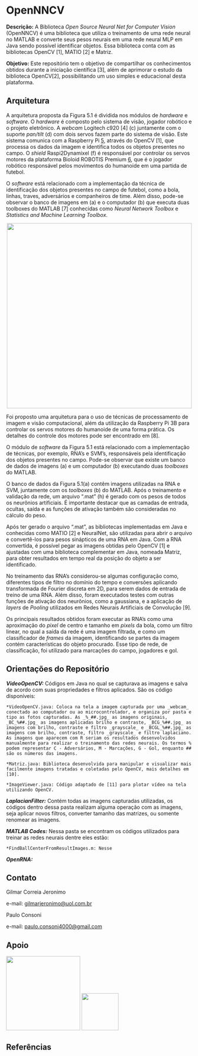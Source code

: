# OpenNNCV

**Descrição:** A Biblioteca _Open Source Neural Net for Computer Vision_ (OpenNNCV) é uma biblioteca que utiliza o treinamento de uma rede neural no MATLAB e converte seus pesos neurais em uma rede neural MLP em Java sendo possível identificar objetos. Essa biblioteca conta com as bibliotecas OpenCV [1], MATIO [2] e Matriz.


**Objetivo:** Este repositório tem o objetivo de compartilhar os conhecimentos obtidos durante a iniciação científica [3], além de aprimorar o estudo da biblioteca OpenCV[2], possibilitando um uso simples e educacional desta plataforma.

## Arquitetura 


A arquitetura proposta da Figura 5.1 é dividida nos módulos de _hardware_ e _software_. O _hardware_ é composto pelo sistema de visão, jogador robótico e o projeto eletrônico. A _webcam_ Logitech c920 [4] (c) juntamente com o suporte _pan/tilt_ (d) com dois servos fazem parte do sistema de visão. Este sistema comunica com a Raspberry Pi [5](e), através do OpenCV [1], que processa os dados da imagem e identifica todos os objetos presentes no campo. O _shield_ Raspi2Dynamixel (f) é responsável por controlar os servos motores da plataforma Bioloid ROBOTIS Premium [6](g), que é o jogador robótico responsável pelos movimentos do humanoide em uma partida de futebol.

O _software_ está relacionado com a implementação da técnica de identificação dos objetos presentes no campo de futebol, como a bola, linhas, traves, adversários e companheiros de time. Além disso, pode-se observar o banco de imagens em (a) e o computador (b) que executa duas toolboxes do MATLAB [7] conhecidas como _Neural Network Toolbox_ e _Statistics and Machine Learning Toolbox_.

<p align="center">
<img src="https://user-images.githubusercontent.com/28567780/32135686-fd12e826-bbe1-11e7-9b8e-8b909cda75f1.jpg" width="500">
</p>

Foi proposto uma arquitetura para o uso de técnicas de processamento de imagem e visão computacional, além da utilização da Raspberry Pi 3B para controlar os servos motores do humanoide de uma forma prática. Os detalhes do controle dos motores pode ser encontrado em [8].

O módulo de _software_ da Figura 5.1 está relacionado com a implementação de técnicas, por exemplo, RNA’s e SVM’s, responsáveis pela identificação dos objetos presentes no campo. Pode-se observar que existe um banco de dados de imagens (a) e um computador (b) executando duas _toolboxes_ do MATLAB.

O banco de dados da Figura 5.1(a) contêm imagens utilizadas na RNA e SVM, juntamente
com os _toolboxes_ (b) do MATLAB. Após o treinamento e validação da rede, um arquivo “.mat” (h) é gerado com os pesos de todos os neurônios artificiais. É importante destacar que as camadas de entrada, ocultas, saída e as funções de ativação também são consideradas no cálculo do peso.

Após ter gerado o arquivo “.mat”, as bibliotecas implementadas em Java e conhecidas como MATIO [2] e NeuralNet, são utilizadas para abrir o arquivo e convertê-los para pesos sinápticos de uma RNA em Java. Com a RNA convertida, é possível pegar as imagens obtidas pelo OpenCV [1] e ajustadas com uma biblioteca complementar em Java, nomeada Matriz, para obter resultados em tempo real da posição do objeto a ser identificado.

No treinamento das RNA’s considerou-se algumas configuração como, diferentes tipos de filtro no domínio do tempo e conversões aplicando transformada de Fourier discreta em 2D, para serem dados de entrada de treino de uma RNA. Além disso, foram executados testes com outras funções de ativação dos neurônios, como a gaussiana, e a aplicação de _layers_ de _Pooling_ utilizados em Redes Neurais Artificiais de Convolução [9]. 

Os principais resultados obtidos foram executar as RNA’s como uma aproximação do _pixel_ de centro e tamanho em _pixels_ da bola, como um filtro linear, no qual a saída da rede é uma imagem filtrada, e como um classificador de _frames_ da imagem, identificando se partes da imagem contém características do objeto procurado. Esse tipo de rede, de classificação, foi utilizado para marcações do campo, jogadores e gol.


## Orientações do Repositório

**_VideoOpenCV:_** Códigos em Java no qual se capturava as imagens e salva de acordo com suas propriedades e filtros aplicados. São os código disponíveis:
	
	*VideoOpenCV.java: Coloca na tela a imagem capturada por uma _webcam_ conectado ao computador ou ao microcontrolador, e organiza por pasta e tipo as fotos capturadas. As _%_##.jpg_ as imagens originais, _BC_%##.jpg_ as imagens aplicadas brilho e contraste, _BCG_%##.jpg_ as imagens com brilho, contraste e filtro _grayscale_ e _BCGL_%##.jpg_ as imagens com brilho, contraste, filtro _grayscale_ e filtro laplaciano. As imagens que aparecem com R seriam os resultados desenvolvidos manualmente para realizar o treinamento das redes neurais. Os termos % podem representar C - Adversários, M - Marcações, G - Gol, enquanto ## são os números das imagens.

	*Matriz.java: Biblioteca desenvolvida para manipular e visualizar mais facilmente imagens tratadas e coletadas pelo OpenCV, mais detalhes em [10].
	
	*ImageViewer.java: Código adaptado de [11] para plotar vídeo na tela utilizando OpenCV.

**_LaplacianFilter:_** Contém todas as imagens capturadas utilizadas, os códigos dentro dessa pasta realizam alguma operação com as imagens, seja aplicar novos filtros, converter tamanho das matrizes, ou somente renomear as imagens. 
	
**_MATLAB Codes:_** Nessa pasta se encontram os códigos utilizados para treinar as redes neurais dentre eles estão:

	*FindBallCenterFromResultImages.m: Nesse 

**_OpenRNA:_**
	
## Contato

Gilmar Correia Jeronimo

e-mail: gilmarjeronimo@uol.com.br

Paulo Consoni

e-mail: paulo.consoni4000@gmail.com

## Apoio

<img src="http://www.fc.unesp.br/Home/Cursos/Fisica/fisica-fapesp.png" width="200">
  
<img src = "http://proad.ufabc.edu.br/images/headers/logo_ufabc.png" width="100">

## Referências 